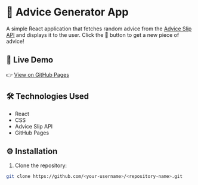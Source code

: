 # 🧠 Advice Generator App

A simple React application that fetches random advice from the [Advice Slip API](https://api.adviceslip.com/) and displays it to the user. Click the 🎲 button to get a new piece of advice!

## 🚀 Live Demo

👉 [View on GitHub Pages](https://whosadik.github.io/AdviceGeneratorApp/)

## 🛠 Technologies Used

- React
- CSS
- Advice Slip API
- GitHub Pages

## ⚙️ Installation

1. Clone the repository:

```bash
git clone https://github.com/<your-username>/<repository-name>.git
